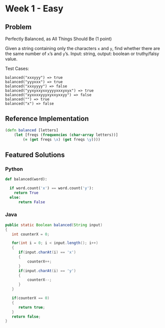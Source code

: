 # Week 1 - Easy

## Problem

Perfectly Balanced, as All Things Should Be (1 point)

Given a string containing only the characters `x` and `y`, find whether there are the same number of `x`’s and `y`’s. 
Input: string, output: boolean or truthy/falsy value.

Test Cases:
```
balanced("xxxyyy") => true
balanced("yyyxxx") => true
balanced("xxxyyyy") => false
balanced("yyxyxxyxxyyyyxxxyxyx") => true
balanced("xyxxxxyyyxyxxyxxyy") => false
balanced("") => true
balanced("x") => false
```

## Reference Implementation

```clojure
(defn balanced [letters] 
    (let [freqs (frequencies (char-array letters))]
        (= (get freqs \x) (get freqs \y))))
```

## Featured Solutions

### Python
```py
def balanced(word):

  if word.count('x') == word.count('y'):
    return True
  else:
      return False
```

### Java
```java
public static Boolean balanced(String input)
{
   int counterX = 0;

   for(int i = 0; i < input.length(); i++)
   {
      if(input.charAt(i) == 'x')
      {
          counterX++;
      }
      if(input.charAt(i) == 'y')
      {
          counterX--;
      }
   }

   if(counterX == 0)
   {
      return true;
   }
   return false;
}
```
